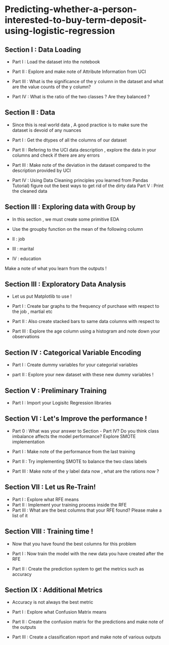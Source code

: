 # Predicting-whether-a-person-interested-to-buy-term-deposit-using-logistic-regression

## Section I : Data Loading

- Part I : Load the dataset into the notebook

- Part II : Explore and make note of Attribute Information from UCI

- Part III : What is the significance of the y column in the dataset and what are the value counts of the y column?

- Part IV : What is the ratio of the two classes ? Are they balanced ?

## Section II : Data 

- Since this is real world data , A good practice is to make sure the dataset is devoid of any nuances

- Part I : Get the dtypes of all the columns of our dataset

- Part II : Refering to the UCI data description , explore the data in your columns and check if there are any errors

- Part III : Make note of the deviation in the dataset compared to the description provided by UCI

- Part IV : Using Data Cleaning principles you learned from Pandas Tutorial) figure out the best ways to get rid of the dirty data Part V : Print the cleaned data

## Section III : Exploring data with Group by

- In this section , we must create some primitive EDA

- Use the groupby function on the mean of the following column
- II : job
- III : marital
- IV : education

Make a note of what you learn from the outputs !

## Section III : Exploratory Data Analysis

- Let us put Matplotlib to use !

- Part I : Create bar graphs to the frequency of purchase with respect to the job , martial etc

- Part II : Also create stacked bars to same data columns with respect to

- Part III : Explore the age column using a histogram and note down your observations

## Section IV : Categorical Variable Encoding

- Part I : Create dummy variables for your categorial variables

- part II : Explore your new dataset with these new dummy variables !

## Section V : Preliminary Training

- Part I : Import your Logisitc Regression libraries
## Section VI : Let's Improve the performance !
- Part 0 : What was your answer to Section - Part IV? Do you think class imbalance affects the model performance? Explore SMOTE implementation

- Part I : Make note of the performance from the last training
- Part II : Try implementing SMOTE to balance the two class labels
- Part III : Make note of the y label data now , what are the rations now ?

## Section VII : Let us Re-Train!
- Part I : Explore what RFE means
- Part II : Implement your training process inside the RFE
- Part III : What are the best columns that your RFE found? Please make a list of it

## Section VIII : Training time !
- Now that you have found the best columns for this problem

- Part I : Now train the model with the new data you have created after the RFE
- Part II : Create the prediction system to get the metrics such as accuracy

## Section IX : Additional Metrics
- Accuracy is not always the best metric

- Part I : Explore what Confusion Matrix means
- Part II : Create the confusion matrix for the predictions and make note of the outputs
- Part III : Create a classification report and make note of various outputs
